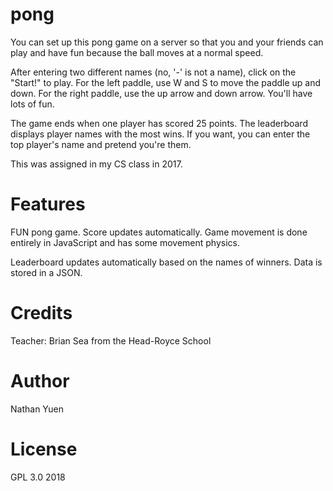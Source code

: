 # pong

You can set up this pong game on a server so that you and your friends can play and have fun because the ball moves at a normal speed.

After entering two different names (no, '-' is not a name), click on the "Start!" to play. For the left paddle, use W and S to move the paddle up and down. For the right paddle, use the up arrow and down arrow. You'll have lots of fun.

The game ends when one player has scored 25 points. The leaderboard displays player names with the most wins. If you want, you can enter the top player's name and pretend you're them.

This was assigned in my CS class in 2017.

# Features

FUN pong game. Score updates automatically. Game movement is done entirely in JavaScript and has some movement physics.

Leaderboard updates automatically based on the names of winners. Data is stored in a JSON.

# Credits

Teacher: Brian Sea from the Head-Royce School

# Author

Nathan Yuen

# License

GPL 3.0 2018
